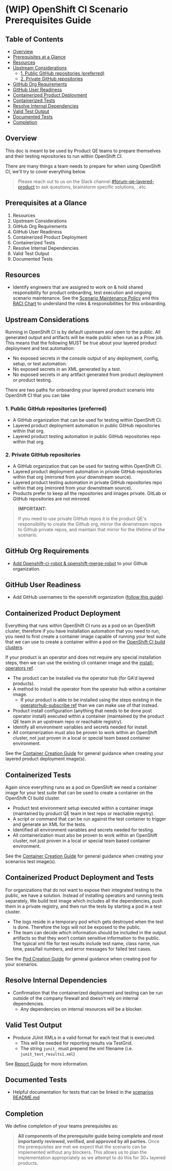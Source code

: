 # (WIP) OpenShift CI Scenario Prerequisites Guide<!-- omit from toc -->

## Table of Contents<!-- omit from toc -->

- [Overview](#overview)
- [Prerequisites at a Glance](#prerequisites-at-a-glance)
- [Resources](#resources)
- [Upstream Considerations](#upstream-considerations)
  - [1. Public GitHub repositories (preferred)](#1-public-github-repositories-preferred)
  - [2. Private GitHub repositories](#2-private-github-repositories)
- [GitHub Org Requirements](#github-org-requirements)
- [GitHub User Readiness](#github-user-readiness)
- [Containerized Product Deployment](#containerized-product-deployment)
- [Containerized Tests](#containerized-tests)
- [Resolve Internal Dependencies](#resolve-internal-dependencies)
- [Valid Test Output](#valid-test-output)
- [Documented Tests](#documented-tests)
- [Completion](#completion)

## Overview

This doc is meant to be used by Product QE teams to prepare themselves and their testing repositories to run within OpenShift CI.

There are many things a team needs to prepare for when using OpenShift CI, we'll try to cover everything below.

>Please reach out to us on the Slack channel [#forum-qe-layered-product](https://redhat-internal.slack.com/archives/C04QDE5TK1C) to ask questions, brainstorm specific solutions, ..etc.

## Prerequisites at a Glance

1. Resources
2. Upstream Considerations
3. GitHub Org Requirements
4. GitHub User Readiness
5. Containerized Product Deployment
6. Containerized Tests
7. Resolve Internal Dependencies
8. Valid Test Output
9. Documented Tests

## Resources

- Identify engineers that are assigned to work on & hold shared responsibility for product onboarding, test execution and ongoing scenario maintenance. See the [Scenario Maintenance Policy](../Policy/Maintenance/Scenario_Maintenance_Policy.md) and this [RACI Chart](RACI_Chart.md) to understand the roles & responsibilities for this onboarding.

## Upstream Considerations

Running in OpenShift CI is by default upstream and open to the public. All generated output and artifacts will be made public when run as a Prow job. This means that the following MUST be true about your layered product deployment and test automation:

- No exposed secrets in the console output of any deployment, config, setup, or test automation.
- No exposed secrets in an XML generated by a test.
- No exposed secrets in any artifact generated from product deployment or product testing.

There are two paths for onboarding your layered product scenario into OpenShift CI that you can take

### 1. Public GitHub repositories (preferred)

- A GitHub organization that can be used for testing within OpenShift CI.
- Layered product deployment automation in public GitHub repositories within that org.
- Layered product testing automation in public GitHub repositories repo within that org.

### 2. Private GitHub repositories

- A GitHub organization that can be used for testing within OpenShift CI.
- Layered product deployment automation in private GitHub repositories within that org (mirrored from your downstream source).
- Layered product testing automation in private GitHub repositories repo within that org (mirrored from your downstream source).
- Products prefer to keep all the repositories and images private. GitLab or GitHub repositories are not mirrored. 

> **IMPORTANT:**
>
>If you need to use private GitHub repos it is the product QE's responsibility to create the Github org, mirror the downstream repos to Github private repos, and maintain that mirror for the lifetime of the scenario.

## GitHub Org Requirements

- [Add Openshift-ci-robot & openshift-merge-robot](https://docs.ci.openshift.org/docs/how-tos/onboarding-a-new-component/#granting-robots-privileges-and-installing-the-github-app) to your Github organization.

## GitHub User Readiness

- Add GitHub usernames to the openshift organization ([follow this guide](https://source.redhat.com/groups/public/atomicopenshift/atomicopenshift_wiki/openshift_onboarding_checklist_for_github)).

## Containerized Product Deployment

Everything that runs within OpenShift CI runs as a pod on an OpenShift cluster, therefore if you have installation automation that you need to run, you need to first create a container image capable of running your test suite that we can use to create a container within a pod on the [OpenShift CI build clusters](https://docs.ci.openshift.org/docs/getting-started/useful-links/#clusters).

If your product is an operator and does not require any special installation steps, then we can use the existing cli container image and the [install-operators ref](https://steps.ci.openshift.org/reference/install-operators).

- The product can be installed via the operator hub (for GA'd layered products).
- A method to install the operator from the operator hub within a container image.
  - If your product is able to be installed using the steps existing in the  [operatorhub-subscribe ref](https://github.com/openshift/release/tree/master/ci-operator/step-registry/operatorhub/subscribe) than we can make use of that instead.
- Product install configuration (anything that needs to be done post operator install) executed within a container (maintained by the product QE team in an upstream repo or reachable registry).
- Identify all environment variables and secrets needed for install.
- All containerization must also be proven to work within an OpenShift cluster, not just proven in a local or special team based container environment.

See the [Container Creation Guide](../OCP_CI_Tutorials/Containers/Container_Creation_Guide.md) for general guidance when creating your layered product deployment image(s).

## Containerized Tests

Again since everything runs as a pod on OpenShift we need a container image for your test suite that can be used to create a container on the OpenShift CI build cluster. 

- Product test environment setup executed within a container image (maintained by product QE team in test repo or reachable registry).
- A script or command that can be run against the test container to trigger and generate an XML for the tests.
- Identified all environment variables and secrets needed for testing.
- All containerization must also be proven to work within an OpenShift cluster, not just proven in a local or special team based container environment.

See the [Container Creation Guide](../OCP_CI_Tutorials/Containers/Container_Creation_Guide.md) for general guidance when creating your scenarios test image(s).

## Containerized Product Deployment and Tests
For organizations that do not want to expose their integrated testing to the public, we have a solution. Instead of installing operators and running tests separately, We build test image which includes all the dependencies, push them in a private registry, and then run the tests by starting a pod in a test cluster. 

- The logs reside in a temporary pod which gets destroyed when the test is done. Therefore the logs will not be exposed to the public. 
- The team can decide which information should be included in the output artifacts so that they won’t contain sensitive information to the public. The typical xml file for test results include test name, class name, run time, pass/fail numbers, and error messages for failed test cases. 

See the [Pod Creation Guide](../OCP_CI_Tutorials/Pod/Pod_Creation_Guide.md) for general guidance when creating pod for your scenarios.

## Resolve Internal Dependencies

- Confirmation that the containerized deployment and testing can be run outside of the company firewall and doesn't rely on internal dependencies.
  - Any dependencies on internal resources will be a blocker.

## Valid Test Output

- Produce JUnit XMLs in a valid format for each test that is executed.
  - This will be needed for reporting results via TestGrid.
  - The string `junit_` must prepend the xml filename (i.e. `junit_test_results1.xml`)

See [Report Guide](../OCP_CI_Tutorials/Reporting/Reporting_Guide.md) for more information.

## Documented Tests

- Helpful documentation for tests that can be linked in the [scenarios README.md](../Policy/Documentation/Scenario_Documentation_Policy.md)

## Completion

We define completion of your teams prerequisites as:

> **All components of the prerequisite guide being complete and most importantly reviewed, verified, and approved by all parties.** Once the prerequisites are met we expect that the scenario can be implemented without any blockers. This allows us to plan the implementation appropriately as we attempt to do this for 30+ layered products.
>